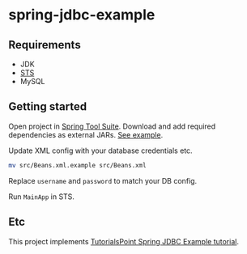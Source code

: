 # spring-jdbc-example

## Requirements
- JDK
- [STS](https://spring.io/tools/sts)
- MySQL

## Getting started
Open project in [Spring Tool Suite](https://spring.io/tools/sts). Download and add required dependencies as external JARs. [See example](https://www.tutorialspoint.com/spring/spring_environment_setup.htm).

Update XML config with your database credentials etc.

```bash
mv src/Beans.xml.example src/Beans.xml
```

Replace `username` and `password` to match your DB config.

Run `MainApp` in STS.


## Etc
This project implements [TutorialsPoint Spring JDBC Example tutorial](http://www.tutorialspoint.com/spring/spring_jdbc_example.htm).
